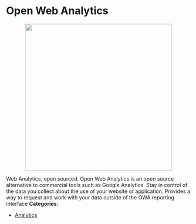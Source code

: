 # Open Web Analytics

<p align="center">
    <img width="400" src="https://raw.githubusercontent.com/awesome-apis/awesome-apis/apis/open-web-analytics/logo_256x256.png" />
</p>


Web Analytics, open sourced. Open Web Analytics is an open source alternative to commercial tools such as Google Analytics.  Stay in control of the data you collect about the use of your website or application. Provides a way to request and work with your data outside of the OWA reporting interface
**Categories**:

- [Analytics](https://github/awesome-apis/awesome-apis#analytics)



